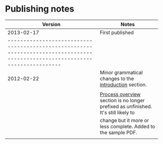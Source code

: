 # Publishing notes

| Version           | Notes                                                                                                   |
|-------------------|---------------------------------------------------------------------------------------------------------|
| 2013-02-17        | First published                                                                                         |
|-----------------------------------------------------------------------------------------------------------------------------|
| 2012-02-22        | Minor grammatical changes to the [introduction](#introduction) section.                                 |
|                   |                                                                                                         |
|                   | [Process overview](#process-overview) section is no longer prefixed as unfinished. It's still likely to |
|                   | change but it more or less complete. Added to the sample PDF.                                           |
|                   |                                                                                                         |
